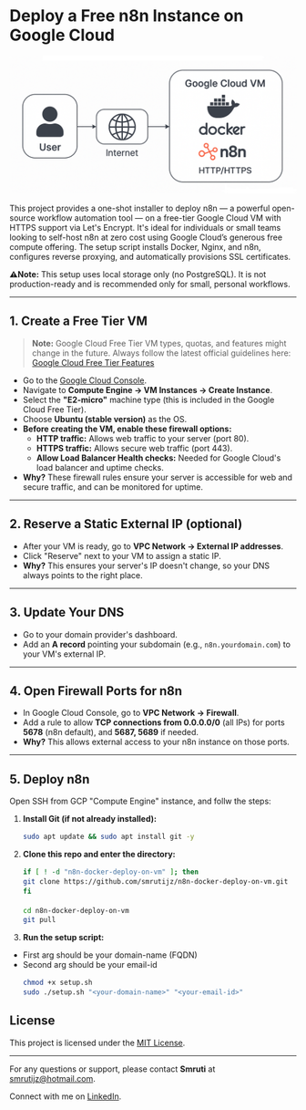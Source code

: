 # Deploy a Free n8n Instance on Google Cloud

![n8n Architecture](img/architecture.png)

This project provides a one-shot installer to deploy n8n — a powerful open-source workflow automation tool — on a free-tier Google Cloud VM with HTTPS support via Let's Encrypt. It's ideal for individuals or small teams looking to self-host n8n at zero cost using Google Cloud’s generous free compute offering. The setup script installs Docker, Nginx, and n8n, configures reverse proxying, and automatically provisions SSL certificates.

**⚠️Note:** This setup uses local storage only (no PostgreSQL). It is not production-ready and is recommended only for small, personal workflows.

---

## 1. Create a Free Tier VM

> **Note:** Google Cloud Free Tier VM types, quotas, and features might change in the future. Always follow the latest official guidelines here:  
> [Google Cloud Free Tier Features](https://cloud.google.com/free/docs/free-cloud-features)


- Go to the [Google Cloud Console](https://console.cloud.google.com/).
- Navigate to **Compute Engine → VM Instances → Create Instance**.
- Select the **"E2-micro"** machine type (this is included in the Google Cloud Free Tier).
- Choose **Ubuntu (stable version)** as the OS.
- **Before creating the VM, enable these firewall options:**
  - **HTTP traffic:** Allows web traffic to your server (port 80).
  - **HTTPS traffic:** Allows secure web traffic (port 443).
  - **Allow Load Balancer Health checks:** Needed for Google Cloud's load balancer and uptime checks.
- **Why?** These firewall rules ensure your server is accessible for web and secure traffic, and can be monitored for uptime.

---

## 2. Reserve a Static External IP (optional)

- After your VM is ready, go to **VPC Network → External IP addresses**.
- Click "Reserve" next to your VM to assign a static IP.
- **Why?** This ensures your server's IP doesn't change, so your DNS always points to the right place.

---

## 3. Update Your DNS

- Go to your domain provider's dashboard.
- Add an **A record** pointing your subdomain (e.g., `n8n.yourdomain.com`) to your VM's external IP.

---

## 4. Open Firewall Ports for n8n

- In Google Cloud Console, go to **VPC Network → Firewall**.
- Add a rule to allow **TCP connections from 0.0.0.0/0** (all IPs) for ports **5678** (n8n default), and **5687, 5689** if needed.
- **Why?** This allows external access to your n8n instance on those ports.

---

## 5. Deploy n8n

Open SSH from GCP "Compute Engine" instance, and follw the steps:

1. **Install Git (if not already installed):**
   ```bash
   sudo apt update && sudo apt install git -y
   ```

2. **Clone this repo and enter the directory:**
   ```bash
   if [ ! -d "n8n-docker-deploy-on-vm" ]; then
   git clone https://github.com/smrutijz/n8n-docker-deploy-on-vm.git
   fi

   cd n8n-docker-deploy-on-vm
   git pull
   ```

3. **Run the setup script:**
- First arg should be your domain-name (FQDN)
- Second arg should be your email-id
   ```bash
   chmod +x setup.sh
   sudo ./setup.sh "<your-domain-name>" "<your-email-id>"
   ```


## License

This project is licensed under the [MIT License](https://opensource.org/licenses/MIT).

---

For any questions or support, please contact **Smruti** at [smrutijz@hotmail.com](mailto:smrutijz@hotmail.com).

Connect with me on [LinkedIn](https://www.linkedin.com/in/smrutijz/).

